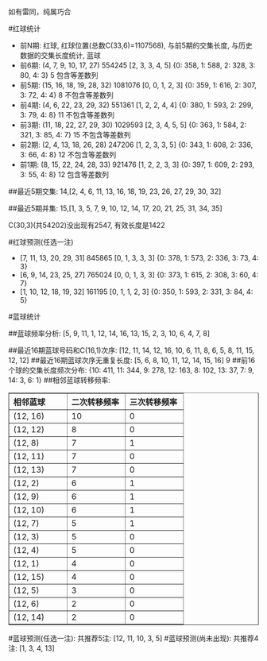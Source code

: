<!-- 
.. title: 双色球2012078期(2012-07-05)数据分析报告
.. slug: slott-2012078-2012-07-05-report
.. date: 2012-07-06 08:00:00 UTC+08:00
.. tags: Lottery
.. link: 
.. description: 
.. type: text
-->

如有雷同，纯属巧合

<!-- TEASER_END-->

#红球统计

- 前N期: 红球, 红球位置(总数C(33,6)=1107568), 与前5期的交集长度, 与历史数据的交集长度统计, 蓝球
- 前6期: (4, 7, 9, 10, 17, 27) 554245 [2, 3, 3, 4, 5] {0: 358, 1: 588, 2: 328, 3: 80, 4: 3} 5 包含等差数列
- 前5期: (15, 16, 18, 19, 28, 32) 1081076 [0, 0, 1, 2, 3] {0: 359, 1: 616, 2: 307, 3: 72, 4: 4} 8 不包含等差数列
- 前4期: (4, 6, 22, 23, 29, 32) 551361 [1, 2, 2, 4, 4] {0: 380, 1: 593, 2: 299, 3: 79, 4: 8} 11 不包含等差数列
- 前3期: (11, 18, 22, 27, 29, 30) 1029593 [2, 3, 4, 5, 5] {0: 363, 1: 584, 2: 321, 3: 85, 4: 7} 15 不包含等差数列
- 前2期: (2, 4, 13, 18, 26, 28) 247206 [1, 2, 3, 3, 5] {0: 343, 1: 608, 2: 336, 3: 66, 4: 8} 12 不包含等差数列
- 前1期: (8, 15, 22, 24, 28, 33) 921476 [1, 2, 2, 3, 3] {0: 397, 1: 609, 2: 293, 3: 55, 4: 8} 12 包含等差数列

##最近5期交集:
14,[2, 4, 6, 11, 13, 16, 18, 19, 23, 26, 27, 29, 30, 32]

##最近5期并集:
15,[1, 3, 5, 7, 9, 10, 12, 14, 17, 20, 21, 25, 31, 34, 35]

C(30,3)(共54202)没出现有2547, 
有效长度是1422

#红球预测(任选一注)

- [7, 11, 13, 20, 29, 31] 845865 [0, 1, 3, 3, 3] {0: 378, 1: 573, 2: 336, 3: 73, 4: 3}
- [6, 9, 14, 23, 25, 27] 765024 [0, 0, 1, 3, 3] {0: 373, 1: 615, 2: 308, 3: 60, 4: 7}
- [1, 10, 12, 18, 19, 32] 161195 [0, 1, 1, 2, 3] {0: 350, 1: 593, 2: 331, 3: 84, 4: 5}

#蓝球统计

##蓝球频率分析:
[5, 9, 11, 1, 12, 14, 16, 13, 15, 2, 3, 10, 6, 4, 7, 8]

##最近16期蓝球号码和C(16,1)次序:
[12, 11, 14, 12, 16, 10, 6, 11, 8, 6, 5, 8, 11, 15, 12, 12]
##最近16期蓝球次序无重复长度:
[5, 6, 8, 10, 11, 12, 14, 15, 16] 9
##前16个球的交集长度频次分布:
{10: 411, 11: 344, 9: 278, 12: 163, 8: 102, 13: 37, 7: 9, 14: 3, 6: 1}
##相邻蓝球转移频率:
<table border="1" class="table table-striped dataframe">
  <thead>
    <tr style="text-align: left;">
      <th style="min-width: 100px;">相邻蓝球</th>
      <th style="min-width: 100px;">二次转移频率</th>
      <th style="min-width: 100px;">三次转移频率</th>
    </tr>
  </thead>
  <tbody>
    <tr>
      <td> (12, 16)</td>
      <td> 10</td>
      <td> 0</td>
    </tr>
    <tr>
      <td> (12, 12)</td>
      <td>  8</td>
      <td> 0</td>
    </tr>
    <tr>
      <td>  (12, 8)</td>
      <td>  7</td>
      <td> 1</td>
    </tr>
    <tr>
      <td> (12, 11)</td>
      <td>  7</td>
      <td> 0</td>
    </tr>
    <tr>
      <td> (12, 13)</td>
      <td>  7</td>
      <td> 0</td>
    </tr>
    <tr>
      <td>  (12, 2)</td>
      <td>  6</td>
      <td> 1</td>
    </tr>
    <tr>
      <td>  (12, 9)</td>
      <td>  6</td>
      <td> 1</td>
    </tr>
    <tr>
      <td> (12, 10)</td>
      <td>  6</td>
      <td> 1</td>
    </tr>
    <tr>
      <td>  (12, 7)</td>
      <td>  5</td>
      <td> 1</td>
    </tr>
    <tr>
      <td>  (12, 3)</td>
      <td>  5</td>
      <td> 0</td>
    </tr>
    <tr>
      <td>  (12, 4)</td>
      <td>  5</td>
      <td> 0</td>
    </tr>
    <tr>
      <td>  (12, 1)</td>
      <td>  4</td>
      <td> 0</td>
    </tr>
    <tr>
      <td> (12, 15)</td>
      <td>  4</td>
      <td> 0</td>
    </tr>
    <tr>
      <td>  (12, 5)</td>
      <td>  3</td>
      <td> 0</td>
    </tr>
    <tr>
      <td>  (12, 6)</td>
      <td>  2</td>
      <td> 0</td>
    </tr>
    <tr>
      <td> (12, 14)</td>
      <td>  2</td>
      <td> 0</td>
    </tr>
  </tbody>
</table>
#蓝球预测(任选一注):
共推荐5注: [12, 11, 10, 3, 5]
#蓝球预测(尚未出现):
共推荐4注: [1, 3, 4, 13]

